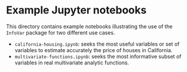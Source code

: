 # Example Jupyter notebooks

This directory contains example notebooks illustrating the use of the `InfoVar` package for two different use cases.

- `california-housing.ipynb`: seeks the most useful variables or set of variables to estimate accurately the price of houses in California.
- `multivariate-functions.ipynb`: seeks the most informative subset of variables in real multivariate analytic functions.
